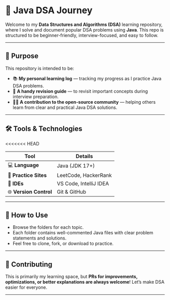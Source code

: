 # 🚀 Java DSA Journey #

Welcome to my **Data Structures and Algorithms (DSA)** learning repository, where I solve and document popular DSA problems using **Java**. This repo is structured to be beginner-friendly, interview-focused, and easy to follow.

---

## 📌 Purpose

This repository is intended to be:

* 📚 **My personal learning log** — tracking my progress as I practice Java DSA problems.
* 🧠 **A handy revision guide** — to revisit important concepts during interview preparation.
* 👨‍💻 **A contribution to the open-source community** — helping others learn from clear and practical Java DSA solutions.

---

## 🛠️ Tools & Technologies
<<<<<<< HEAD

| **Tool**               | **Details**            |
| ---------------------- | ---------------------- |
| 💻 **Language**        | Java (JDK 17+)         |
| 🧩 **Practice Sites**  | LeetCode, HackerRank   |
| 🧰 **IDEs**            | VS Code, IntelliJ IDEA |
| 🌐 **Version Control** | Git & GitHub           |

---

## 📂 How to Use

* Browse the folders for each topic.
* Each folder contains well-commented Java files with clear problem statements and solutions.
* Feel free to clone, fork, or download to practice.

---

## 🤝 Contributing

This is primarily my learning space, but **PRs for improvements, optimizations, or better explanations are always welcome**!
Let’s make DSA easier for everyone.

---
